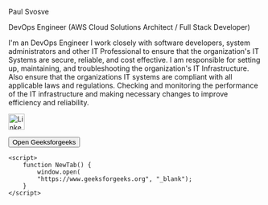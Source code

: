 Paul Svosve

DevOps Engineer (AWS Cloud Solutions Architect / Full Stack Developer)

I'm an DevOps Engineer I work closely with software developers, system administrators and other IT Professional to ensure that the organization's IT Systems are 
secure, reliable, and cost effective. I am responsible for setting up, maintaining, and troubleshooting the organization's IT Infrastructure. Also ensure that 
the organizations IT systems are compliant with all applicable laws and regulations. Checking and monitoring the performance of the IT infrastructure and making 
necessary changes to improve efficiency and reliability.


<!DOCTYPE html>
<html>
<body>



 <a href="https://www.linkedin.com/in/paul-s-807598145"  target="_blank"><img width="32px" alt="LinkedIn" title="LinkedIn" src="https://i.imgur.com/0IdggSZ.png"/></a>

 <button onclick="NewTab()">
        Open Geeksforgeeks
    </button>
 
    <script>
        function NewTab() {
            window.open(
            "https://www.geeksforgeeks.org", "_blank");
        }
    </script>
 
 </body>
</html>
